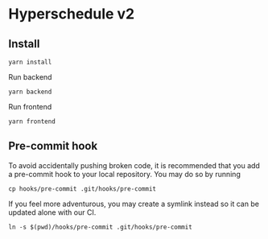 # Hyperschedule v2

## Install

```
yarn install
```

Run backend

```
yarn backend
```

Run frontend

```
yarn frontend
```

## Pre-commit hook

To avoid accidentally pushing broken code, it is recommended that
you add a pre-commit hook to your local repository. You may do so 
by running 
```shell
cp hooks/pre-commit .git/hooks/pre-commit
```

If you feel more adventurous, you may create a symlink instead so it can
be updated alone with our CI. 

```shell
ln -s $(pwd)/hooks/pre-commit .git/hooks/pre-commit
```
